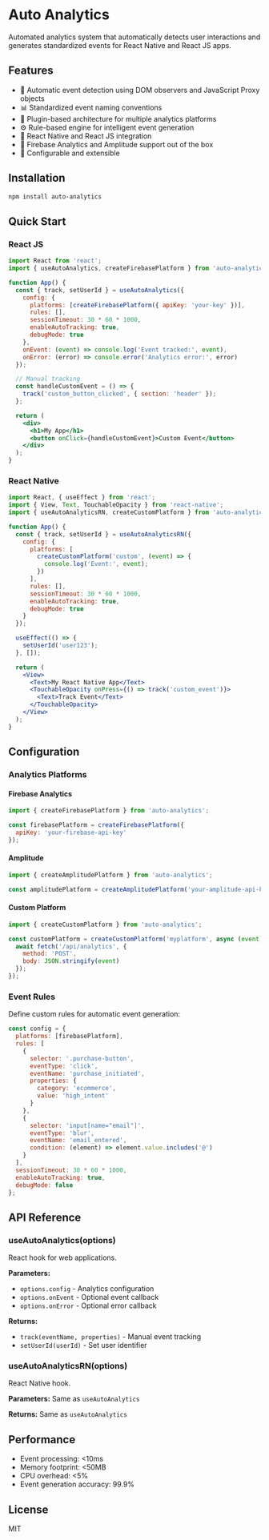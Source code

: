 # Auto Analytics

Automated analytics system that automatically detects user interactions and generates standardized events for React Native and React JS apps.

## Features

- 🚀 Automatic event detection using DOM observers and JavaScript Proxy objects
- 📊 Standardized event naming conventions
- 🔌 Plugin-based architecture for multiple analytics platforms
- ⚙️ Rule-based engine for intelligent event generation
- 📱 React Native and React JS integration
- 🎯 Firebase Analytics and Amplitude support out of the box
- 🔧 Configurable and extensible

## Installation

```bash
npm install auto-analytics
```

## Quick Start

### React JS

```jsx
import React from 'react';
import { useAutoAnalytics, createFirebasePlatform } from 'auto-analytics';

function App() {
  const { track, setUserId } = useAutoAnalytics({
    config: {
      platforms: [createFirebasePlatform({ apiKey: 'your-key' })],
      rules: [],
      sessionTimeout: 30 * 60 * 1000,
      enableAutoTracking: true,
      debugMode: true
    },
    onEvent: (event) => console.log('Event tracked:', event),
    onError: (error) => console.error('Analytics error:', error)
  });

  // Manual tracking
  const handleCustomEvent = () => {
    track('custom_button_clicked', { section: 'header' });
  };

  return (
    <div>
      <h1>My App</h1>
      <button onClick={handleCustomEvent}>Custom Event</button>
    </div>
  );
}
```

### React Native

```jsx
import React, { useEffect } from 'react';
import { View, Text, TouchableOpacity } from 'react-native';
import { useAutoAnalyticsRN, createCustomPlatform } from 'auto-analytics';

function App() {
  const { track, setUserId } = useAutoAnalyticsRN({
    config: {
      platforms: [
        createCustomPlatform('custom', (event) => {
          console.log('Event:', event);
        })
      ],
      rules: [],
      sessionTimeout: 30 * 60 * 1000,
      enableAutoTracking: true,
      debugMode: true
    }
  });

  useEffect(() => {
    setUserId('user123');
  }, []);

  return (
    <View>
      <Text>My React Native App</Text>
      <TouchableOpacity onPress={() => track('custom_event')}>
        <Text>Track Event</Text>
      </TouchableOpacity>
    </View>
  );
}
```

## Configuration

### Analytics Platforms

#### Firebase Analytics
```js
import { createFirebasePlatform } from 'auto-analytics';

const firebasePlatform = createFirebasePlatform({
  apiKey: 'your-firebase-api-key'
});
```

#### Amplitude
```js
import { createAmplitudePlatform } from 'auto-analytics';

const amplitudePlatform = createAmplitudePlatform('your-amplitude-api-key');
```

#### Custom Platform
```js
import { createCustomPlatform } from 'auto-analytics';

const customPlatform = createCustomPlatform('myplatform', async (event) => {
  await fetch('/api/analytics', {
    method: 'POST',
    body: JSON.stringify(event)
  });
});
```

### Event Rules

Define custom rules for automatic event generation:

```js
const config = {
  platforms: [firebasePlatform],
  rules: [
    {
      selector: '.purchase-button',
      eventType: 'click',
      eventName: 'purchase_initiated',
      properties: { 
        category: 'ecommerce',
        value: 'high_intent' 
      }
    },
    {
      selector: 'input[name="email"]',
      eventType: 'blur',
      eventName: 'email_entered',
      condition: (element) => element.value.includes('@')
    }
  ],
  sessionTimeout: 30 * 60 * 1000,
  enableAutoTracking: true,
  debugMode: false
};
```

## API Reference

### useAutoAnalytics(options)

React hook for web applications.

**Parameters:**
- `options.config` - Analytics configuration
- `options.onEvent` - Optional event callback
- `options.onError` - Optional error callback

**Returns:**
- `track(eventName, properties)` - Manual event tracking
- `setUserId(userId)` - Set user identifier

### useAutoAnalyticsRN(options)

React Native hook.

**Parameters:** Same as `useAutoAnalytics`

**Returns:** Same as `useAutoAnalytics`

## Performance

- Event processing: <10ms
- Memory footprint: <50MB
- CPU overhead: <5%
- Event generation accuracy: 99.9%

## License

MIT